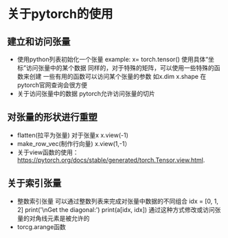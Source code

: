 # 关于pytorch的使用
## 建立和访问张量
- 使用python列表初始化一个张量 example:
   x= torch.tensor() 使用具体“坐标”访问张量中的某个数据
  同样的，对于特殊的矩阵，可以使用一些特殊的函数来创建
  一些有用的函数可以访问某个张量的参数
  如x.dim  x.shape  在pytorch官网查询会很方便 
- 关于访问张量中的数据
   pytorch允许访问张量的切片
## 对张量的形状进行重塑
- flatten(拉平为张量) 对于张量x x.view(-1)
- make_row_vec(制作行向量) x.view(1,-1）
- 关于view函数的使用： https://pytorch.org/docs/stable/generated/torch.Tensor.view.html.
## 关于索引张量
- 整数索引张量 可以通过整数列表来完成对张量中数据的不同组合
  idx = [0, 1, 2]
  print('\nGet the diagonal:')
  print(a[idx, idx]) 通过这种方式修改或访问张量的对角线元素是被允许的
- torcg.arange函数
